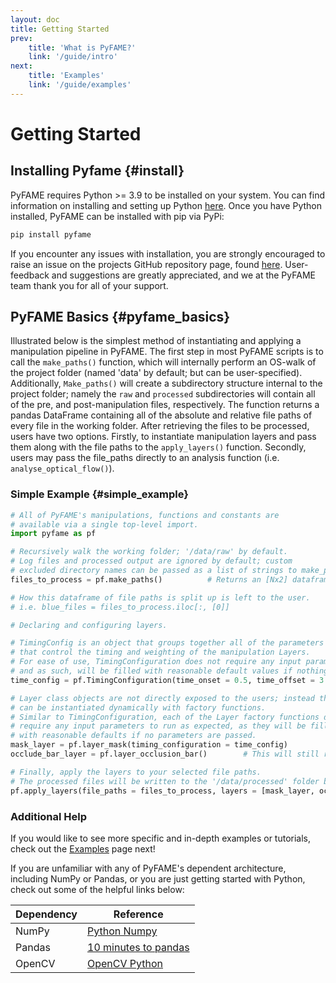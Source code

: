 ```yaml
---
layout: doc
title: Getting Started
prev: 
    title: 'What is PyFAME?'
    link: '/guide/intro'
next: 
    title: 'Examples'
    link: '/guide/examples'
---
```


# Getting Started

## Installing Pyfame {#install}

PyFAME requires Python >= 3.9 to be installed on your system. You can find information on installing and setting up Python [here](https://wiki.python.org/moin/BeginnersGuide/Download). Once you have Python installed, PyFAME can be installed with pip via PyPi:

```sh
pip install pyfame
```

If you encounter any issues with installation, you are strongly encouraged to raise an issue on the projects GitHub repository page, found [here](https://github.com/Gavin-Bosman/PyFAME/issues/new). User-feedback and suggestions are greatly appreciated, and we at the PyFAME team thank you for all of your support.

## PyFAME Basics {#pyfame_basics}

Illustrated below is the simplest method of instantiating and applying a manipulation pipeline in PyFAME. The first step in most PyFAME scripts is to call the `make_paths()` function, which will internally perform an OS-walk of the project folder (named 'data' by default; but can be user-specified). Additionally, `Make_paths()` will create a subdirectory structure internal to the project folder; namely the `raw` and `processed` subdirectories will contain all of the pre, and post-manipulation files, respectively. The function returns a pandas DataFrame containing all of the absolute and relative file paths of every file in the working folder. After retrieving the files to be processed, users have two options. Firstly, to instantiate manipulation layers and pass them along with the file paths to the `apply_layers()` function. Secondly, users may pass the file_paths directly to an analysis function (i.e. `analyse_optical_flow()`).

### Simple Example {#simple_example}
```python
# All of PyFAME's manipulations, functions and constants are 
# available via a single top-level import.
import pyfame as pf

# Recursively walk the working folder; '/data/raw' by default.
# Log files and processed output are ignored by default; custom
# excluded directory names can be passed as a list of strings to make_paths().
files_to_process = pf.make_paths()          # Returns an [Nx2] dataframe of [absolute paths, relative paths]

# How this dataframe of file paths is split up is left to the user.
# i.e. blue_files = files_to_process.iloc[:, [0]]

# Declaring and configuring layers.

# TimingConfig is an object that groups together all of the parameters
# that control the timing and weighting of the manipulation Layers.
# For ease of use, TimingConfiguration does not require any input parameters, 
# and as such, will be filled with reasonable default values if nothing is passed.
time_config = pf.TimingConfiguration(time_onset = 0.5, time_offset = 3.2)

# Layer class objects are not directly exposed to the users; instead the Layers
# can be instantiated dynamically with factory functions. 
# Similar to TimingConfiguration, each of the Layer factory functions do not
# require any input parameters to run as expected, as they will be filled 
# with reasonable defaults if no parameters are passed.
mask_layer = pf.layer_mask(timing_configuration = time_config)
occlude_bar_layer = pf.layer_occlusion_bar()        # This will still return a valid Layer

# Finally, apply the layers to your selected file paths.
# The processed files will be written to the '/data/processed' folder by default
pf.apply_layers(file_paths = files_to_process, layers = [mask_layer, occlude_bar_layer])
```

### Additional Help

If you would like to see more specific and in-depth examples or tutorials, check out the [Examples](./examples.md) page next!

If you are unfamiliar with any of PyFAME's dependent architecture, including NumPy or Pandas, or you are just getting started with Python, check out some of the helpful links below:

| Dependency | Reference | 
| ---------- | --------- |
| NumPy      | [Python Numpy](https://www.geeksforgeeks.org/numpy/python-numpy/) |
| Pandas     | [10 minutes to pandas](https://pandas.pydata.org/docs/user_guide/10min.html) |
| OpenCV     | [OpenCV Python](https://www.geeksforgeeks.org/python/opencv-python-tutorial/) |